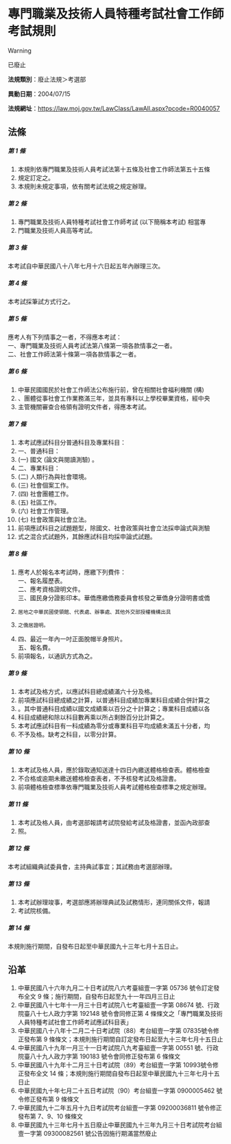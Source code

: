 # 專門職業及技術人員特種考試社會工作師考試規則


> [!WARNING]
> 已廢止


**法規類別**：廢止法規＞考選部

**異動日期**：2004/07/15  

**法規網址**：https://law.moj.gov.tw/LawClass/LawAll.aspx?pcode=R0040057



## 法條
##### 第 1 條
1. 本規則依專門職業及技術人員考試法第十五條及社會工作師法第五十五條
1. 規定訂定之。
1. 本規則未規定事項，依有關考試法規之規定辦理。

##### 第 2 條
1. 專門職業及技術人員特種考試社會工作師考試 (以下簡稱本考試) 相當專
1. 門職業及技術人員高等考試。

##### 第 3 條
本考試自中華民國八十八年七月十六日起五年內辦理三次。

##### 第 4 條
本考試採筆試方式行之。

##### 第 5 條
應考人有下列情事之一者，不得應本考試：  
一、專門職業及技術人員考試法第八條第一項各款情事之一者。  
二、社會工作師法第十條第一項各款情事之一者。

##### 第 6 條
1. 中華民國國民於社會工作師法公布施行前，曾在相關社會福利機關 (構)
1. 、團體從事社會工作業務滿三年，並具有專科以上學校畢業資格，經中央
1. 主管機關審查合格領有證明文件者，得應本考試。

##### 第 7 條
1. 本考試應試科目分普通科目及專業科目：                            
1. 一、普通科目：                                                  
1.  (一) 國文 (論文與閱讀測驗) 。                                  
1. 二、專業科目：                                                  
1.  (二) 人類行為與社會環境。                                      
1.  (三) 社會個案工作。                                            
1.  (四) 社會團體工作。                                            
1.  (五) 社區工作。                                                
1.  (六) 社會工作管理。                                            
1.  (七) 社會政策與社會立法。                                      
1. 前項應試科目之試題題型，除國文、社會政策與社會立法採申論式與測驗
1. 式之混合式試題外，其餘應試科目均採申論式試題。

##### 第 8 條
1. 應考人於報名本考試時，應繳下列費件：  
一、報名履歷表。  
二、應考資格證明文件。  
三、國民身分證影印本。華僑應繳僑務委員會核發之華僑身分證明書或僑
1.     居地之中華民國使領館、代表處、辦事處、其他外交部授權機構出具
1.     之僑居證明。
1. 四、最近一年內一吋正面脫帽半身照片。  
五、報名費。
1. 前項報名，以通訊方式為之。

##### 第 9 條
1. 本考試及格方式，以應試科目總成績滿六十分及格。                  
1. 前項應試科目總成績之計算，以普通科目成績加專業科目成績合併計算之
1. 。其中普通科目成績以國文成績乘以百分之十計算之；專業科目成績以各
1. 科目成績總和除以科目數再乘以所占剩餘百分比計算之。              
1. 本考試應試科目有一科成績為零分或專業科目平均成績未滿五十分者，均
1. 不予及格。缺考之科目，以零分計算。

##### 第 10 條
1. 本考試及格人員，應於錄取通知送達十四日內繳送體格檢查表。體格檢查
1. 不合格或逾期未繳送體格檢查表者，不予核發考試及格證書。          
1. 前項體格檢查標準依專門職業及技術人員考試體格檢查標準之規定辦理。

##### 第 11 條
1. 本考試及格人員，由考選部報請考試院發給考試及格證書，並函內政部查
1. 照。

##### 第 12 條
本考試組織典試委員會，主持典試事宜；其試務由考選部辦理。

##### 第 13 條
1. 本考試辦理竣事，考選部應將辦理典試及試務情形，連同關係文件，報請
1. 考試院核備。

##### 第 14 條
本規則施行期間，自發布日起至中華民國九十三年七月十五日止。

## 沿革
1. 中華民國八十六年九月二十日考試院八六考臺組壹一字第 05736  號令訂定發布全文 9  條；施行期間，自發布日起至九十一年四月三日止
1. 中華民國八十七年十一月三十日考試院八七考臺組壹一字第 08674  號、行政院臺八十七人政力字第 192148 號令會同修正第 4  條條文之「專門職業及技術人員特種考試社會工作師考試應試科目表」
1. 中華民國八十八年十二月二十日考試院（88）考台組壹一字第 07835號令修正發布第 9  條條文；本規則施行期間自訂定發布日起至九十三年七月十五日止
1. 中華民國八十九年一月三十一日考試院八九考臺組壹一字第 00551  號、行政院臺八十九人政力字第 190183 號令會同修正發布第 6  條條文
1. 中華民國八十九年十二月三十日考試院（89）考台組壹一字第 10993號令修正發布全文 14 條；本規則施行期間自發布日起至中華民國九十三年七月十五日止
1. 中華民國九十年七月二十五日考試院（90）考台組壹一字第 0900005462 號令修正發布第 9  條條文
1. 中華民國九十二年五月十九日考試院考台組壹一字第 09200036811  號令修正發布第 7、9、10 條條文
1. 中華民國九十三年七月十五日廢止中華民國九十三年九月三十日考試院考台組壹一字第 09300082561  號公告因施行期滿當然廢止
